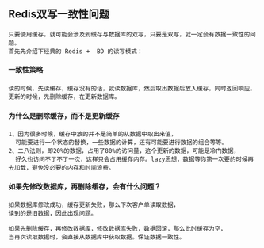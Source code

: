 

## Redis双写一致性问题
    只要使用缓存，就可能会涉及到缓存与数据库的双写，只要是双写，就一定会有数据一致性的问题。
    首先先介绍下经典的 Redis +  BD 的读写模式：
#### 一致性策略    
    读的时候，先读缓存，缓存没有的话，就读数据库，然后取出数据后放入缓存，同时返回响应。
    更新的时候，先删除缓存，在更新数据库。
#### 为什么是删除缓存，而不是更新缓存

    1、因为很多时候，缓存中放的并不是简单的从数据中取出来值，
      可能要进行一个状态的替换，一些数据的计算，还有可能要进行数据的组合等等。
    2、二八法则，即20%的数据，占用了80%的访问量，这个更新的数据，可能是冷门数据，
      好久也访问不了不了一次，这样只会占用缓存内存。lazy思想，数据等你第一次要的时候再去加载，避免没必要的内存和时间浪费。

#### 如果先修改数据库，再删除缓存，会有什么问题？

    如果数据库修改成功，缓存更新失败，那么下次客户单读取数据，
    读到的是旧数据，因此出现问题。
    
    如果先删除缓存，再修改数据库，修改数据库失败，数据回滚，那么此时缓存为空，
    当再次读取数据时，会直接从数据库中获取数据。保证数据一致性。

